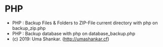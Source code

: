 # PHP
 * PHP : Backup Files & Folders to ZIP-File current directory with php on backup_zip.php
 * PHP : Backup database with php on database_backup.php
 * (c) 2019: Uma Shankar. (http://umashankar.cf)

